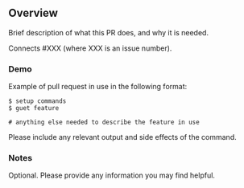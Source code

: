 ## Overview
Brief description of what this PR does, and why it is needed.

Connects #XXX (where XXX is an issue number).

### Demo
Example of pull request in use in the following format:
```
$ setup commands
$ guet feature

# anything else needed to describe the feature in use
```
Please include any relevant output and side effects of the command.


### Notes
Optional. Please provide any information you may find helpful.
